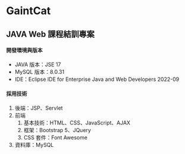 # GaintCat
## JAVA Web 課程結訓專案
#### 開發環境與版本
* JAVA 版本：JSE 17
* MySQL 版本：8.0.31
* IDE：Eclipse IDE for Enterprise Java and Web Developers 2022-09

#### 採用技術
1. 後端：JSP、Servlet
2. 前端
     1. 基本技術：HTML、CSS、JavaScript、AJAX
     2. 框架：Bootstrap 5、JQuery
     3. CSS 套件：Font Awesome
3. 資料庫：MySQL
